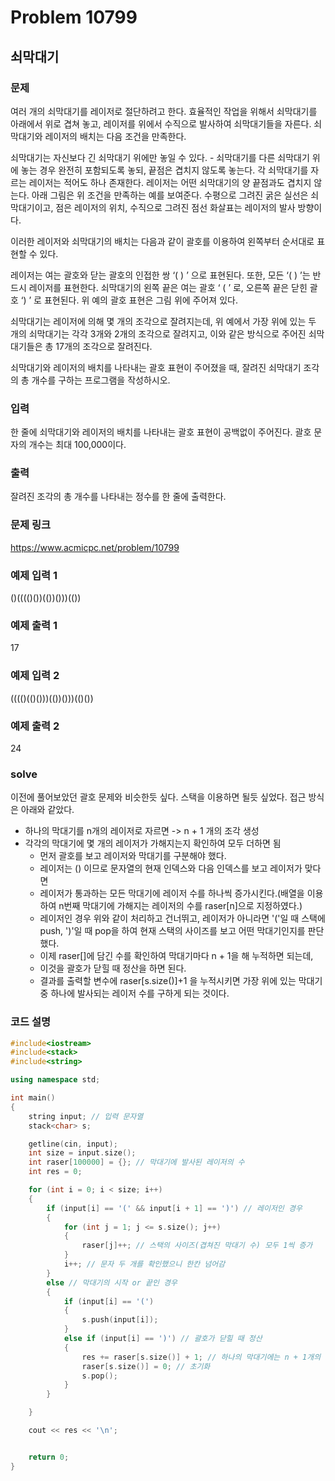 # Problem 10799

## 쇠막대기

### 문제
여러 개의 쇠막대기를 레이저로 절단하려고 한다. 효율적인 작업을 위해서 쇠막대기를 아래에서 위로 겹쳐 놓고, 레이저를 위에서 수직으로 발사하여 쇠막대기들을 자른다. 쇠막대기와 레이저의 배치는 다음 조건을 만족한다.

쇠막대기는 자신보다 긴 쇠막대기 위에만 놓일 수 있다. - 쇠막대기를 다른 쇠막대기 위에 놓는 경우 완전히 포함되도록 놓되, 끝점은 겹치지 않도록 놓는다.
각 쇠막대기를 자르는 레이저는 적어도 하나 존재한다.
레이저는 어떤 쇠막대기의 양 끝점과도 겹치지 않는다.
아래 그림은 위 조건을 만족하는 예를 보여준다. 수평으로 그려진 굵은 실선은 쇠막대기이고, 점은 레이저의 위치, 수직으로 그려진 점선 화살표는 레이저의 발사 방향이다.

이러한 레이저와 쇠막대기의 배치는 다음과 같이 괄호를 이용하여 왼쪽부터 순서대로 표현할 수 있다.

레이저는 여는 괄호와 닫는 괄호의 인접한 쌍 ‘( ) ’ 으로 표현된다. 또한, 모든 ‘( ) ’는 반드시 레이저를 표현한다.
쇠막대기의 왼쪽 끝은 여는 괄호 ‘ ( ’ 로, 오른쪽 끝은 닫힌 괄호 ‘) ’ 로 표현된다.
위 예의 괄호 표현은 그림 위에 주어져 있다.

쇠막대기는 레이저에 의해 몇 개의 조각으로 잘려지는데, 위 예에서 가장 위에 있는 두 개의 쇠막대기는 각각 3개와 2개의 조각으로 잘려지고, 이와 같은 방식으로 주어진 쇠막대기들은 총 17개의 조각으로 잘려진다.

쇠막대기와 레이저의 배치를 나타내는 괄호 표현이 주어졌을 때, 잘려진 쇠막대기 조각의 총 개수를 구하는 프로그램을 작성하시오.

### 입력
한 줄에 쇠막대기와 레이저의 배치를 나타내는 괄호 표현이 공백없이 주어진다. 괄호 문자의 개수는 최대 100,000이다.


### 출력
잘려진 조각의 총 개수를 나타내는 정수를 한 줄에 출력한다.

### 문제 링크
<https://www.acmicpc.net/problem/10799>

### 예제 입력 1
()(((()())(())()))(())

### 예제 출력 1
17

### 예제 입력 2
(((()(()()))(())()))(()())

### 예제 출력 2
24

### solve
이전에 풀어보았던 괄호 문제와 비슷한듯 싶다.
스택을 이용하면 될듯 싶었다. 접근 방식은 아래와 같았다.
- 하나의 막대기를 n개의 레이저로 자르면 -> n + 1 개의 조각 생성
- 각각의 막대기에 몇 개의 레이저가 가해지는지 확인하여 모두 더하면 됨
    - 먼저 괄호를 보고 레이저와 막대기를 구분해야 했다.
    - 레이저는 () 이므로 문자열의 현재 인덱스와 다음 인덱스를 보고 레이저가 맞다면
    - 레이저가 통과하는 모든 막대기에 레이저 수를 하나씩 증가시킨다.(배열을 이용하여 n번째 막대기에 가해지는 레이저의 수를 raser[n]으로 지정하였다.)
    - 레이저인 경우 위와 같이 처리하고 건너뛰고, 레이저가 아니라면 '('일 때 스택에 push, ')'일 때 pop을 하여 현재 스택의 사이즈를 보고 어떤 막대기인지를 판단했다.
    - 이제 raser[]에 담긴 수를 확인하여 막대기마다 n + 1을 해 누적하면 되는데,
    - 이것을 괄호가 닫힐 때 정산을 하면 된다.
    - 결과를 출력할 변수에 raser[s.size()]+1 을 누적시키면 가장 위에 있는 막대기 중 하나에 발사되는 레이저 수를 구하게 되는 것이다.

### 코드 설명
```C++
#include<iostream>
#include<stack>
#include<string>

using namespace std;

int main()
{
	string input; // 입력 문자열
	stack<char> s;

	getline(cin, input);
	int size = input.size();
	int raser[100000] = {}; // 막대기에 발사된 레이저의 수
	int res = 0;

	for (int i = 0; i < size; i++)
	{
		if (input[i] == '(' && input[i + 1] == ')') // 레이저인 경우
		{
			for (int j = 1; j <= s.size(); j++)
			{
				raser[j]++; // 스택의 사이즈(겹쳐진 막대기 수) 모두 1씩 증가
			}
			i++; // 문자 두 개를 확인했으니 한칸 넘어감
		}
		else // 막대기의 시작 or 끝인 경우
		{
			if (input[i] == '(')
			{
				s.push(input[i]);
			}
			else if (input[i] == ')') // 괄호가 닫힐 때 정산
			{
				res += raser[s.size()] + 1; // 하나의 막대기에는 n + 1개의 조각이 생성
				raser[s.size()] = 0; // 초기화
				s.pop();
			}
		}

	}

	cout << res << '\n';


	return 0;
}
```
